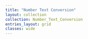 ```yaml
---
title: "Number Text Conversion"
layout: collection
collection: Number_Text_Conversion
entries_layout: grid
classes: wide
---
```



